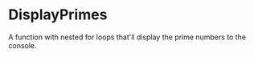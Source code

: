 # DisplayPrimes

A function with nested for loops that'll display the prime numbers to the console.
